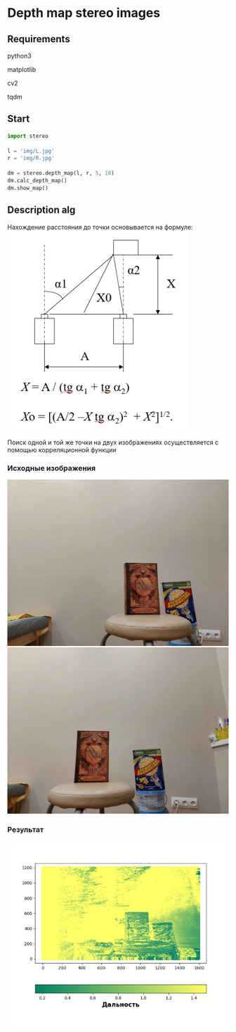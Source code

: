 # Depth map stereo images

## Requirements
python3

matplotlib

cv2

tqdm

## Start

```python
import stereo

l = 'img/L.jpg'
r = 'img/R.jpg'

dm = stereo.depth_map(l, r, 5, 10)
dm.calc_depth_map()
dm.show_map()
```

## Description alg
Нахождение расстояния до точки основывается на формуле:
![Stereo_formula](img/formula.png)

Поиск одной и той же точки на двух изображениях осуществляется с помощью корреляционной функции

### Исходные изображения
![Left](img/L.jpg)
![Right](img/R.jpg)


### Результат
![Result](img/result.png)